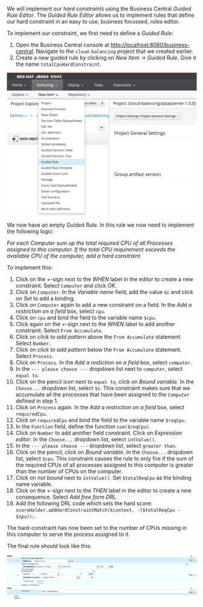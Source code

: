 We will implement our *hard constraints* using the Business Central *Guided Rule Editor*. The *Guided Rule Editor* allows us to implement rules that define our hard constraint in an easy to use, business focussed, rules editor.

To implement our constraint, we first need to define a *Guided Rule*:

1. Open the Business Central console at [http://localhost:8080/business-central](http://localhost:8080/busines-central). Navigate to the `cloud-balancing` project that we created earlier.
2. Create a new guided rule by clicking on *New Item -> Guided Rule*. Give it the name `totalCpuHardConstraint`.
<img src="../assets/optaplanner-create-guided-rule-hard-constraint.png" width="800" />

We now have an empty Guided Rule. In this rule we now need to implement the following logic:

*For each Computer sum up the total required CPU of all Processes assigned to this computer. If the total CPU requirement exceeds the available CPU of the computer, add a hard constraint.*

To implement this:

1. Click on the *+*-sign next to the *WHEN* label in the editor to create a new constraint. Select `Computer` and click *OK*.
2. Click on  `Computer`. In the *Variable name* field, add the value `$c` and click on *Set* to add a binding.
3. Click on `Computer` again to add a new constraint on a field. In the *Add a restriction on a field* box, select `cpu`.
4. Click on `cpu` and bind the field to the variable name `$cpu`.
5. Click again on the *+*-sign next to the *WHEN* label to add another constraint. Select `From Accumulate`.
6. Click on *click to add pattern* above the `From Accumulate` statement. Select `Number`.
7. Click on *click to add pattern* below the `From Accumulate` statement. Select `Process`.
8. Click on `Process`. In the *Add a restiction on a field* box, select `computer`.
9. In the `--- please choose ---` dropdown list next to `computer`, select `equal to`.
10. Click on the pencil icon next to `equal to`, click on *Bound variable*. In the `Choose...` dropdown list, select `$c`. This constraint makes sure that we accumulate all the processes that have been assigned to the `Computer` defined in step 1.
11. Click on `Process` again. In the *Add a restriction on a field* box, select `requiredCpu`.
12. Click on `requiredCpu` and bind the field to the variable name `$reqCpu`.
13. In the `Function` field, define the function `sum($reqCpu)`.
14. Click on `Number` to add another field constraint. Click on *Expression editor*. In the `Choose...` dropdown list, select `intValue()`.
15. In the `--- please choose ---` dropdown list, select `greater than`.
16. Click on the pencil, click on *Bound variable*. In the `Choose...` dropdown list, select `$cpu`. This constraint causes the rule to only fire if the sum of the required CPUs of all processes assigned to this computer is greater than the number of CPUs on the computer.
17. Click on *not bound* next to `intValue()`. Set `$totalReqCpu` as the binding name variable.
18. Click on the *+*-sign next to the *THEN* label in the editor to create a new consequence. Select *Add free form DRL*.
19. Add the following DRL code which sets the hard score: `scoreHolder.addHardConstraintMatch(kcontext, -($totalReqCpu - $spu));`.

The hard-constraint has now been set to the number of CPUs missing in this computer to serve the process assigned to it.








The final rule should look like this:

<img src="../assets/optaplanner-hard-constraint.png" width="800" />
